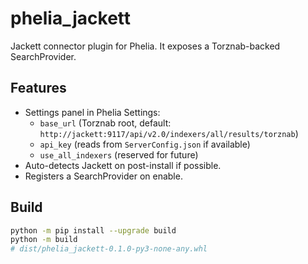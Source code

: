 # phelia_jackett

Jackett connector plugin for Phelia. It exposes a Torznab-backed SearchProvider.

## Features
- Settings panel in Phelia Settings:
  - `base_url` (Torznab root, default: `http://jackett:9117/api/v2.0/indexers/all/results/torznab`)
  - `api_key` (reads from `ServerConfig.json` if available)
  - `use_all_indexers` (reserved for future)
- Auto-detects Jackett on post-install if possible.
- Registers a SearchProvider on enable.

## Build
```bash
python -m pip install --upgrade build
python -m build
# dist/phelia_jackett-0.1.0-py3-none-any.whl


